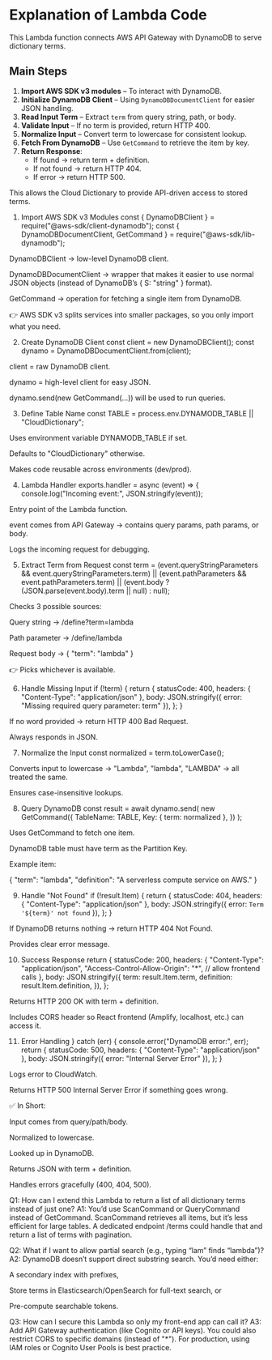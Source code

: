 # Explanation of Lambda Code

This Lambda function connects AWS API Gateway with DynamoDB to serve dictionary terms.

## Main Steps
1. **Import AWS SDK v3 modules** – To interact with DynamoDB.
2. **Initialize DynamoDB Client** – Using `DynamoDBDocumentClient` for easier JSON handling.
3. **Read Input Term** – Extract `term` from query string, path, or body.
4. **Validate Input** – If no term is provided, return HTTP 400.
5. **Normalize Input** – Convert term to lowercase for consistent lookup.
6. **Fetch From DynamoDB** – Use `GetCommand` to retrieve the item by key.
7. **Return Response**:
   - If found → return term + definition.
   - If not found → return HTTP 404.
   - If error → return HTTP 500.

This allows the Cloud Dictionary to provide API-driven access to stored terms.






1. Import AWS SDK v3 Modules
const { DynamoDBClient } = require("@aws-sdk/client-dynamodb");
const { DynamoDBDocumentClient, GetCommand } = require("@aws-sdk/lib-dynamodb");


DynamoDBClient → low-level DynamoDB client.

DynamoDBDocumentClient → wrapper that makes it easier to use normal JSON objects (instead of DynamoDB’s { S: "string" } format).

GetCommand → operation for fetching a single item from DynamoDB.

👉 AWS SDK v3 splits services into smaller packages, so you only import what you need.

2. Create DynamoDB Client
const client = new DynamoDBClient();
const dynamo = DynamoDBDocumentClient.from(client);


client = raw DynamoDB client.

dynamo = high-level client for easy JSON.

dynamo.send(new GetCommand(...)) will be used to run queries.

3. Define Table Name
const TABLE = process.env.DYNAMODB_TABLE || "CloudDictionary";


Uses environment variable DYNAMODB_TABLE if set.

Defaults to "CloudDictionary" otherwise.

Makes code reusable across environments (dev/prod).

4. Lambda Handler
exports.handler = async (event) => {
  console.log("Incoming event:", JSON.stringify(event));


Entry point of the Lambda function.

event comes from API Gateway → contains query params, path params, or body.

Logs the incoming request for debugging.

5. Extract Term from Request
const term =
  (event.queryStringParameters && event.queryStringParameters.term) ||
  (event.pathParameters && event.pathParameters.term) ||
  (event.body ? (JSON.parse(event.body).term || null) : null);


Checks 3 possible sources:

Query string → /define?term=lambda

Path parameter → /define/lambda

Request body → { "term": "lambda" }

👉 Picks whichever is available.

6. Handle Missing Input
if (!term) {
  return {
    statusCode: 400,
    headers: { "Content-Type": "application/json" },
    body: JSON.stringify({ error: "Missing required query parameter: term" }),
  };
}


If no word provided → return HTTP 400 Bad Request.

Always responds in JSON.

7. Normalize the Input
const normalized = term.toLowerCase();


Converts input to lowercase → "Lambda", "lambda", "LAMBDA" → all treated the same.

Ensures case-insensitive lookups.

8. Query DynamoDB
const result = await dynamo.send(
  new GetCommand({
    TableName: TABLE,
    Key: { term: normalized },
  })
);


Uses GetCommand to fetch one item.

DynamoDB table must have term as the Partition Key.

Example item:

{
  "term": "lambda",
  "definition": "A serverless compute service on AWS."
}

9. Handle "Not Found"
if (!result.Item) {
  return {
    statusCode: 404,
    headers: { "Content-Type": "application/json" },
    body: JSON.stringify({ error: `Term '${term}' not found` }),
  };
}


If DynamoDB returns nothing → return HTTP 404 Not Found.

Provides clear error message.

10. Success Response
return {
  statusCode: 200,
  headers: {
    "Content-Type": "application/json",
    "Access-Control-Allow-Origin": "*", // allow frontend calls
  },
  body: JSON.stringify({
    term: result.Item.term,
    definition: result.Item.definition,
  }),
};


Returns HTTP 200 OK with term + definition.

Includes CORS header so React frontend (Amplify, localhost, etc.) can access it.

11. Error Handling
} catch (err) {
  console.error("DynamoDB error:", err);
  return {
    statusCode: 500,
    headers: { "Content-Type": "application/json" },
    body: JSON.stringify({ error: "Internal Server Error" }),
  };
}


Logs error to CloudWatch.

Returns HTTP 500 Internal Server Error if something goes wrong.




✅ In Short:

Input comes from query/path/body.

Normalized to lowercase.

Looked up in DynamoDB.

Returns JSON with term + definition.

Handles errors gracefully (400, 404, 500).





Q1: How can I extend this Lambda to return a list of all dictionary terms instead of just one?
A1: You’d use ScanCommand or QueryCommand instead of GetCommand. ScanCommand retrieves all items, but it’s less efficient for large tables. A dedicated endpoint /terms could handle that and return a list of terms with pagination.

Q2: What if I want to allow partial search (e.g., typing “lam” finds “lambda”)?
A2: DynamoDB doesn’t support direct substring search. You’d need either:

A secondary index with prefixes,

Store terms in Elasticsearch/OpenSearch for full-text search, or

Pre-compute searchable tokens.

Q3: How can I secure this Lambda so only my front-end app can call it?
A3: Add API Gateway authentication (like Cognito or API keys). You could also restrict CORS to specific domains (instead of "*"). For production, using IAM roles or Cognito User Pools is best practice.